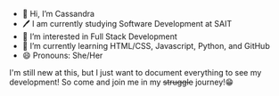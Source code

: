 - 👋 Hi, I’m Cassandra
- 🖊️ I am currently studying Software Development at SAIT 
- 👀 I’m interested in Full Stack Development
- 🌱 I’m currently learning HTML/CSS, Javascript, Python, and GitHub
- 😄 Pronouns: She/Her

I'm still new at this, but I just want to document everything to see my development! So come and join me in my ~~struggle~~ journey!😁 

<!---
cassandracrawford/cassandracrawford is a ✨ special ✨ repository because its `README.md` (this file) appears on your GitHub profile.
You can click the Preview link to take a look at your changes.
--->
